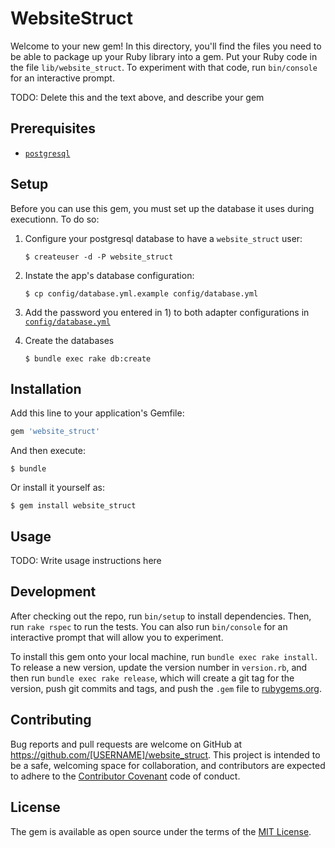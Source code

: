 # WebsiteStruct

Welcome to your new gem! In this directory, you'll find the files you need to be able to package up your Ruby library into a gem. Put your Ruby code in the file `lib/website_struct`. To experiment with that code, run `bin/console` for an interactive prompt.

TODO: Delete this and the text above, and describe your gem

## Prerequisites

* [`postgresql`](http://www.postgresql.org/)

## Setup

Before you can use this gem, you must set up the database it uses
during executionn. To do so:

1) Configure your postgresql database to have a `website_struct` user:

    `$ createuser -d -P website_struct`

2) Instate the app's database configuration:

    `$ cp config/database.yml.example config/database.yml`

3) Add the password you entered in 1) to both adapter configurations
   in [`config/database.yml`](https://github.com/gary/website_struct/blob/master/config/database.yml.example)

4) Create the databases

    `$ bundle exec rake db:create`

## Installation

Add this line to your application's Gemfile:

```ruby
gem 'website_struct'
```

And then execute:

    $ bundle

Or install it yourself as:

    $ gem install website_struct

## Usage

TODO: Write usage instructions here

## Development

After checking out the repo, run `bin/setup` to install dependencies. Then, run `rake rspec` to run the tests. You can also run `bin/console` for an interactive prompt that will allow you to experiment.

To install this gem onto your local machine, run `bundle exec rake install`. To release a new version, update the version number in `version.rb`, and then run `bundle exec rake release`, which will create a git tag for the version, push git commits and tags, and push the `.gem` file to [rubygems.org](https://rubygems.org).

## Contributing

Bug reports and pull requests are welcome on GitHub at https://github.com/[USERNAME]/website_struct. This project is intended to be a safe, welcoming space for collaboration, and contributors are expected to adhere to the [Contributor Covenant](contributor-covenant.org) code of conduct.


## License

The gem is available as open source under the terms of the [MIT License](http://opensource.org/licenses/MIT).

